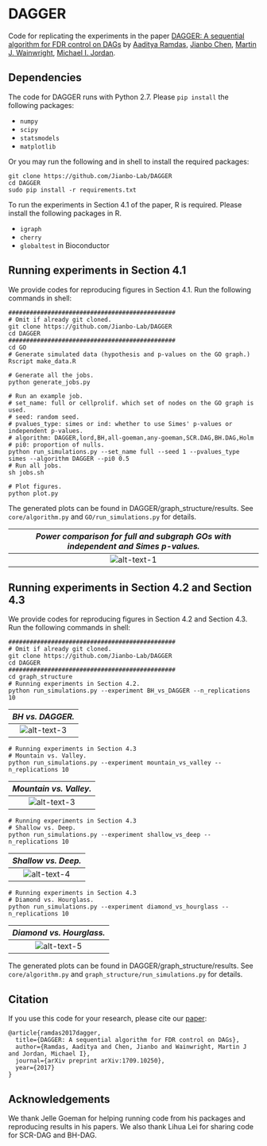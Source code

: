 # DAGGER

Code for replicating the experiments in the paper [DAGGER: A sequential algorithm for FDR control on DAGs](https://arxiv.org/pdf/1709.10250.pdf) by [Aaditya Ramdas](http://people.eecs.berkeley.edu/~aramdas/), [Jianbo Chen](http://www.jianbochen.me), [Martin J. Wainwright](https://people.eecs.berkeley.edu/~wainwrig/), [Michael I. Jordan](https://people.eecs.berkeley.edu/~jordan/). 

## Dependencies
The code for DAGGER runs with Python 2.7. Please `pip install` the following packages:
- `numpy`
- `scipy`  
- `statsmodels`
- `matplotlib`

Or you may run the following and in shell to install the required packages:
```shell
git clone https://github.com/Jianbo-Lab/DAGGER
cd DAGGER
sudo pip install -r requirements.txt
```

To run the experiments in Section 4.1 of the paper, R is required. Please install the following packages in R. 
- `igraph`
- `cherry` 
- `globaltest` in Bioconductor

## Running experiments in Section 4.1
We provide codes for reproducing figures in Section 4.1. Run the following commands in shell:

```shell
###############################################
# Omit if already git cloned.
git clone https://github.com/Jianbo-Lab/DAGGER
cd DAGGER
############################################### 
cd GO
# Generate simulated data (hypothesis and p-values on the GO graph.)
Rscript make_data.R

# Generate all the jobs. 
python generate_jobs.py

# Run an example job.
# set_name: full or cellprolif. which set of nodes on the GO graph is used.
# seed: random seed.
# pvalues_type: simes or ind: whether to use Simes' p-values or independent p-values.
# algorithm: DAGGER,lord,BH,all-goeman,any-goeman,SCR.DAG,BH.DAG,Holm 
# pi0: proportion of nulls. 
python run_simulations.py --set_name full --seed 1 --pvalues_type simes --algorithm DAGGER --pi0 0.5 
# Run all jobs.
sh jobs.sh

# Plot figures.
python plot.py
```

The generated plots can be found in DAGGER/graph_structure/results. See `core/algorithm.py` and `GO/run_simulations.py` for details. 


|*<center>Power comparison for full and subgraph GOs with independent and Simes p-values. </center>*|
|:--:| 
|![alt-text-1](https://github.com/Jianbo-Lab/DAGGER/blob/master/figures/power.png?raw=true "Power comparison for full and subgraph GOs with independent and Simes p-values.")| 

<!-- |*<center>FDR comparison for full and subgraph GOs with independent and Simes p-values. </center>*|
|:--:| 
|![alt-text-2](https://github.com/Jianbo-Lab/DAGGER/blob/master/figures/fdr.png?raw=true)|

|*<center>Time comparison for full and subgraph GOs with independent and Simes p-values. </center>*|
|:--:| 
|![alt-text-3](https://github.com/Jianbo-Lab/DAGGER/blob/master/figures/time.png?raw=true)| --> 

## Running experiments in Section 4.2 and Section 4.3
We provide codes for reproducing figures in Section 4.2 and Section 4.3. Run the following commands in shell:

```shell
###############################################
# Omit if already git cloned.
git clone https://github.com/Jianbo-Lab/DAGGER
cd DAGGER
############################################### 
cd graph_structure
# Running experiments in Section 4.2.
python run_simulations.py --experiment BH_vs_DAGGER --n_replications 10
```

|*<center>BH vs. DAGGER. </center>*|
|:--:| 
|![alt-text-3](https://github.com/Jianbo-Lab/DAGGER/blob/master/figures/bh.png?raw=true)|

```shell
# Running experiments in Section 4.3
# Mountain vs. Valley. 
python run_simulations.py --experiment mountain_vs_valley --n_replications 10 
```

|*<center>Mountain vs. Valley. </center>*|
|:--:| 
|![alt-text-3](https://github.com/Jianbo-Lab/DAGGER/blob/master/figures/mountain_vs_valley.png?raw=true)|

```shell
# Running experiments in Section 4.3
# Shallow vs. Deep.  
python run_simulations.py --experiment shallow_vs_deep --n_replications 10 
```

|*<center>Shallow vs. Deep. </center>*|
|:--:| 
|![alt-text-4](https://github.com/Jianbo-Lab/DAGGER/blob/master/figures/shallow_vs_deep.png?raw=true)|

```shell
# Running experiments in Section 4.3
# Diamond vs. Hourglass.  
python run_simulations.py --experiment diamond_vs_hourglass --n_replications 10
```

|*<center>Diamond vs. Hourglass. </center>*|
|:--:| 
|![alt-text-5](https://github.com/Jianbo-Lab/DAGGER/blob/master/figures/diamond_vs_hourglass.png?raw=true)|

The generated plots can be found in DAGGER/graph_structure/results. See `core/algorithm.py` and `graph_structure/run_simulations.py` for details.

## Citation
If you use this code for your research, please cite our [paper](https://arxiv.org/pdf/1709.10250.pdf):
```
@article{ramdas2017dagger,
  title={DAGGER: A sequential algorithm for FDR control on DAGs},
  author={Ramdas, Aaditya and Chen, Jianbo and Wainwright, Martin J and Jordan, Michael I},
  journal={arXiv preprint arXiv:1709.10250},
  year={2017}
}
```

## Acknowledgements
We thank Jelle Goeman for helping running code from his packages and reproducing results in his papers. We also thank Lihua Lei for sharing code for SCR-DAG and BH-DAG.
